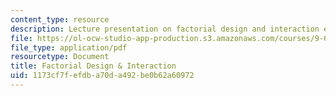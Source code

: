 ```yaml
---
content_type: resource
description: Lecture presentation on factorial design and interaction effects.
file: https://ol-ocw-studio-app-production.s3.amazonaws.com/courses/9-63-laboratory-in-visual-cognition-fall-2009/1173cf7fefdba70da492be0b62a60972_MIT9_63F09_lec05.pdf
file_type: application/pdf
resourcetype: Document
title: Factorial Design & Interaction
uid: 1173cf7f-efdb-a70d-a492-be0b62a60972
---
```

